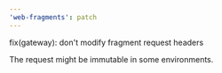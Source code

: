 ```yaml
---
'web-fragments': patch
---
```


fix(gateway): don't modify fragment request headers

The request might be immutable in some environments.
